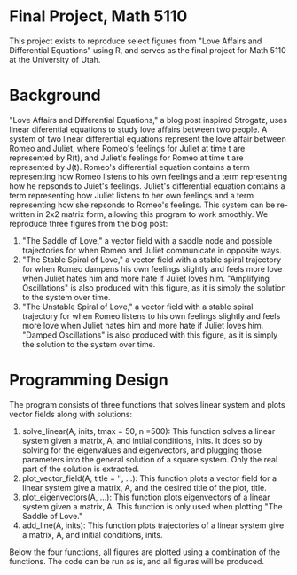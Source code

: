 # Final Project, Math 5110
This project exists to reproduce select figures from "Love Affairs and Differential Equations" using R, and serves as the final project for Math 5110 at the University of Utah. 
# Background
"Love Affairs and Differential Equations," a blog post inspired Strogatz, uses linear diferential equations to study love affairs between two people. A system of two linear differential equations represent the love affair between Romeo and Juliet, where Romeo's feelings for Juliet at time t are represented by R(t), and Juliet's feelings for Romeo at time t are represented by J(t). Romeo's differential equation contains a term representing how Romeo listens to his own feelings and a term representing how he repsonds to Juiet's feelings. Juliet's differential equation contains a term representing how Juliet listens to her own feelings and a term representing how she repsonds to Romeo's feelings. This system can be re-written in 2x2 matrix form, allowing this program to work smoothly. We reproduce three figures from the blog post:
1. "The Saddle of Love," a vector field with a saddle node and possible trajectories for when Romeo and Juliet communicate in opposite ways.
2. "The Stable Spiral of Love," a vector field with a stable spiral trajectory for when Romeo dampens his own feelings slightly and feels more love when Juliet hates him and more hate if Juliet loves him. "Amplifying Oscillations" is also produced with this figure, as it is simply the solution to the system over time.
3. "The Unstable Spiral of Love," a vector field with a stable spiral trajectory for when Romeo listens to his own feelings slightly and feels more love when Juliet hates him and more hate if Juliet loves him. "Damped Oscillations" is also produced with this figure, as it is simply the solution to the system over time.
# Programming Design 
The program consists of three functions that solves linear system and plots vector fields along with solutions: 
1. solve_linear(A, inits, tmax = 50, n =500): This function solves a linear system given a matrix, A, and intiial conditions, inits. It does so by solving for the eigenvalues and eigenvectors, and plugging those parameters into the general solution of a square system. Only the real part of the solution is extracted. 
2. plot_vector_field(A, title = '', ...): This function plots a vector field for a linear system give a matrix, A, and the desired title of the plot, title. 
3. plot_eigenvectors(A, ...): This function plots eigenvectors of a linear system given a matrix, A. This function is only used when plotting "The Saddle of Love."
4. add_line(A, inits): This function plots trajectories of a linear system give a matrix, A, and initial conditions, inits. 

Below the four functions, all figures are plotted using a combination of the functions. The code can be run as is, and all figures will be produced. 
